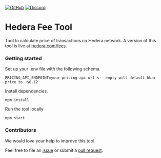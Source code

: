 [![GitHub](https://img.shields.io/github/license/hashgraph/hedera-fee-tool-js)](LICENSE)
[![Discord](https://img.shields.io/badge/discord-join%20chat-blue.svg)](https://hedera.com/discord)
# Hedera Fee Tool

Tool to calculate price of transactions on Hedera network. A version of this tool is live at
[hedera.com/fees](https://www.hedera.com/fees#estimator).

### Getting started

Set up your .env file with the following schema. 

```
PRICING_API_ENDPOINT=your-pricing-api-url <-- empty will default hbar price to ~$0.12
```

Install dependencies. 

```
npm install
```

Run the tool locally

```
npm start
```

### Contributors 

We would love your help to improve this tool.

Feel free to file an [issue](/issues) or submit a [pull request](/pulls).